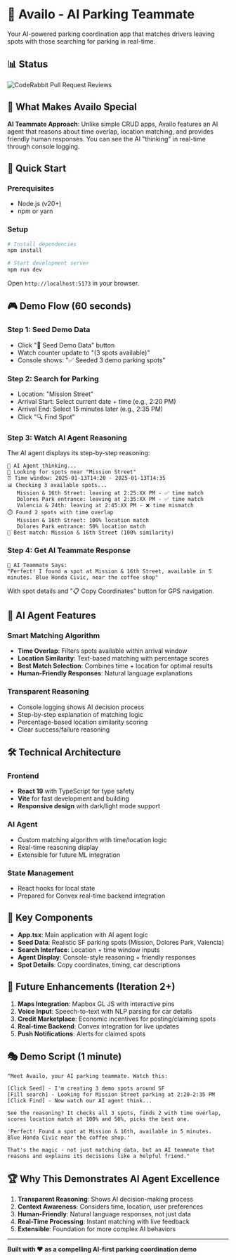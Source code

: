 # 🚗 Availo - AI Parking Teammate

Your AI-powered parking coordination app that matches drivers leaving spots with those searching for parking in real-time.

## 📊 Status

![CodeRabbit Pull Request Reviews](https://img.shields.io/coderabbit/prs/github/rafaelmaranon/Availo?utm_source=oss&utm_medium=github&utm_campaign=rafaelmaranon%2FAvailo&labelColor=171717&color=FF570A&link=https%3A%2F%2Fcoderabbit.ai&label=CodeRabbit+Reviews)

## 🎯 What Makes Availo Special

**AI Teammate Approach**: Unlike simple CRUD apps, Availo features an AI agent that reasons about time overlap, location matching, and provides friendly human responses. You can see the AI "thinking" in real-time through console logging.

## 🚀 Quick Start

### Prerequisites
- Node.js (v20+)
- npm or yarn

### Setup
```bash
# Install dependencies
npm install

# Start development server
npm run dev
```

Open `http://localhost:5173` in your browser.

## 🎮 Demo Flow (60 seconds)

### Step 1: Seed Demo Data
- Click "🎯 Seed Demo Data" button
- Watch counter update to "(3 spots available)"
- Console shows: "✅ Seeded 3 demo parking spots"

### Step 2: Search for Parking
- Location: "Mission Street"
- Arrival Start: Select current date + time (e.g., 2:20 PM)
- Arrival End: Select 15 minutes later (e.g., 2:35 PM)
- Click "🔍 Find Spot"

### Step 3: Watch AI Agent Reasoning
The AI agent displays its step-by-step reasoning:
```
🤖 AI Agent thinking...
📍 Looking for spots near "Mission Street"
⏰ Time window: 2025-01-13T14:20 - 2025-01-13T14:35
📊 Checking 3 available spots...
   Mission & 16th Street: leaving at 2:25:XX PM - ✅ time match
   Dolores Park entrance: leaving at 2:35:XX PM - ✅ time match
   Valencia & 24th: leaving at 2:45:XX PM - ❌ time mismatch
⏱️ Found 2 spots with time overlap
   Mission & 16th Street: 100% location match
   Dolores Park entrance: 50% location match
🎯 Best match: Mission & 16th Street (100% similarity)
```

### Step 4: Get AI Teammate Response
```
🤖 AI Teammate Says:
"Perfect! I found a spot at Mission & 16th Street, available in 5 minutes. Blue Honda Civic, near the coffee shop"
```

With spot details and "📋 Copy Coordinates" button for GPS navigation.

## 🧠 AI Agent Features

### Smart Matching Algorithm
- **Time Overlap**: Filters spots available within arrival window
- **Location Similarity**: Text-based matching with percentage scores
- **Best Match Selection**: Combines time + location for optimal results
- **Human-Friendly Responses**: Natural language explanations

### Transparent Reasoning
- Console logging shows AI decision process
- Step-by-step explanation of matching logic
- Percentage-based location similarity scoring
- Clear success/failure reasoning

## 🛠 Technical Architecture

### Frontend
- **React 19** with TypeScript for type safety
- **Vite** for fast development and building
- **Responsive design** with dark/light mode support

### AI Agent
- Custom matching algorithm with time/location logic
- Real-time reasoning display
- Extensible for future ML integration

### State Management
- React hooks for local state
- Prepared for Convex real-time backend integration

## 🎨 Key Components

- **App.tsx**: Main application with AI agent logic
- **Seed Data**: Realistic SF parking spots (Mission, Dolores Park, Valencia)
- **Search Interface**: Location + time window inputs
- **Agent Display**: Console-style reasoning + friendly responses
- **Spot Details**: Copy coordinates, timing, car descriptions

## 🚀 Future Enhancements (Iteration 2+)

1. **Maps Integration**: Mapbox GL JS with interactive pins
2. **Voice Input**: Speech-to-text with NLP parsing for car details
3. **Credit Marketplace**: Economic incentives for posting/claiming spots
4. **Real-time Backend**: Convex integration for live updates
5. **Push Notifications**: Alerts for claimed spots

## 🎭 Demo Script (1 minute)

```
"Meet Availo, your AI parking teammate. Watch this:

[Click Seed] - I'm creating 3 demo spots around SF
[Fill search] - Looking for Mission Street parking at 2:20-2:35 PM  
[Click Find] - Now watch our AI agent think...

See the reasoning? It checks all 3 spots, finds 2 with time overlap, 
scores location match at 100% and 50%, picks the best one.

'Perfect! Found a spot at Mission & 16th, available in 5 minutes. 
Blue Honda Civic near the coffee shop.'

That's the magic - not just matching data, but an AI teammate that 
reasons and explains its decisions like a helpful friend."
```

## 🏆 Why This Demonstrates AI Agent Excellence

1. **Transparent Reasoning**: Shows AI decision-making process
2. **Context Awareness**: Considers time, location, user preferences
3. **Human-Friendly**: Natural language responses, not just data
4. **Real-Time Processing**: Instant matching with live feedback
5. **Extensible**: Foundation for more complex AI behaviors

---

**Built with ❤️ as a compelling AI-first parking coordination demo**
